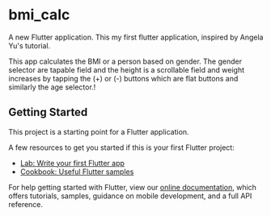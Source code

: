 # bmi_calc

A new Flutter application.
This my first flutter application, inspired by Angela Yu's tutorial.

This app calculates the BMI or a person based on gender.
The gender selector are tapable field and the height is a scrollable field and weight increases by tapping the (+) or (-) buttons which are flat buttons and similarly the age selector.!





## Getting Started

This project is a starting point for a Flutter application.

A few resources to get you started if this is your first Flutter project:

- [Lab: Write your first Flutter app](https://flutter.dev/docs/get-started/codelab)
- [Cookbook: Useful Flutter samples](https://flutter.dev/docs/cookbook)

For help getting started with Flutter, view our
[online documentation](https://flutter.dev/docs), which offers tutorials,
samples, guidance on mobile development, and a full API reference.
